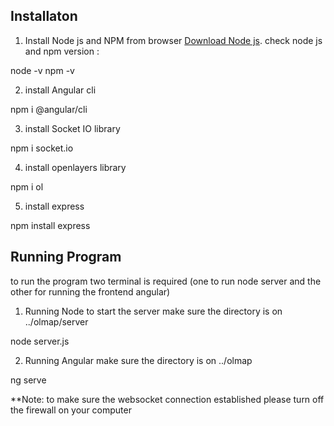 ## Installaton 

1. Install Node js and NPM from browser 
[Download Node js](https://nodejs.org/en/).
check node js and npm version :

node -v
npm -v

2. install Angular cli

npm i @angular/cli

3. install Socket IO library

npm i socket.io

4. install openlayers library

npm i ol

5. install express

npm install express


## Running Program 
to run the program two terminal is required (one to run node server and the other for running the frontend angular) 

1. Running Node to start the server
make sure the directory is on ../olmap/server 

node server.js

2. Running Angular 
make sure the directory is on ../olmap

ng serve

**Note: to make sure the websocket connection established please turn off the firewall on your computer


